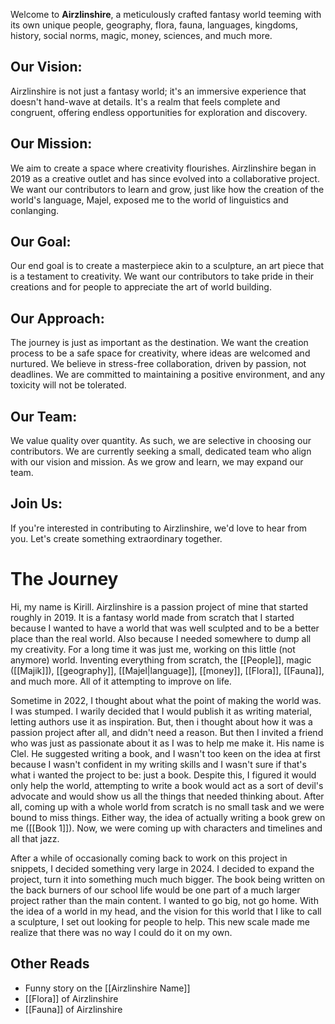 Welcome to **Airzlinshire**, a meticulously crafted fantasy world teeming with its own unique people, geography, flora, fauna, languages, kingdoms, history, social norms, magic, money, sciences, and much more. 
## Our Vision:
Airzlinshire is not just a fantasy world; it's an immersive experience that doesn't hand-wave at details. It's a realm that feels complete and congruent, offering endless opportunities for exploration and discovery.
## Our Mission:
We aim to create a space where creativity flourishes. Airzlinshire began in 2019 as a creative outlet and has since evolved into a collaborative project. We want our contributors to learn and grow, just like how the creation of the world's language, Majel, exposed me to the world of linguistics and conlanging.
## Our Goal:
Our end goal is to create a masterpiece akin to a sculpture, an art piece that is a testament to creativity. We want our contributors to take pride in their creations and for people to appreciate the art of world building.
## Our Approach:
The journey is just as important as the destination. We want the creation process to be a safe space for creativity, where ideas are welcomed and nurtured. We believe in stress-free collaboration, driven by passion, not deadlines. We are committed to maintaining a positive environment, and any toxicity will not be tolerated.
## Our Team:
We value quality over quantity. As such, we are selective in choosing our contributors. We are currently seeking a small, dedicated team who align with our vision and mission. As we grow and learn, we may expand our team.
## Join Us:
If you're interested in contributing to Airzlinshire, we'd love to hear from you. Let's create something extraordinary together.
# The Journey
Hi, my name is Kirill. Airzlinshire is a passion project of mine that started roughly in 2019. It is a fantasy world made from scratch that I started because I wanted to have a world that was well sculpted and to be a better place than the real world. Also because I needed somewhere to dump all my creativity. For a long time it was just me, working on this little (not anymore) world. Inventing everything from scratch, the [[People]], magic ([[Majik]]), [[geography]], [[Majel|language]], [[money]], [[Flora]], [[Fauna]], and much more. All of it attempting to improve on life.

Sometime in 2022, I thought about what the point of making the world was. I was stumped. I warily decided that I would publish it as writing material, letting authors use it as inspiration. But, then i thought about how it was a passion project after all, and didn't need a reason. But then I invited a friend who was just as passionate about it as I was to help me make it. His name is Clel. He suggested writing a book, and I wasn't too keen on the idea at first because I wasn't confident in my writing skills and I wasn't sure if that's what i wanted the project to be: just a book. Despite this, I figured it would only help the world, attempting to write a book would act as a sort of devil's advocate and would show us all the things that needed thinking about. After all, coming up with a whole world from scratch is no small task and we were bound to miss things. Either way, the idea of actually writing a book grew on me ([[Book 1]]). Now, we were coming up with characters and timelines and all that jazz.

After a while of occasionally coming back to work on this project in snippets, I decided something very large in 2024. I decided to expand the project, turn it into something much much bigger. The book being written on the back burners of our school life would be one part of a much larger project rather than the main content. I wanted to go big, not go home. With the idea of a world in my head, and the vision for this world that I like to call a sculpture, I set out looking for people to help. This new scale made me realize that there was no way I could do it on my own.


## Other Reads
- Funny story on the [[Airzlinshire Name]]
- [[Flora]] of Airzlinshire
- [[Fauna]] of Airzlinshire